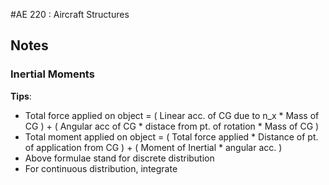 #AE 220 : Aircraft Structures

## Notes

### Inertial Moments

__Tips__:

* Total force applied on object = ( Linear acc. of CG due to n_x * Mass of CG ) + ( Angular acc of CG * distace from pt. of rotation * Mass of CG )
* Total moment applied on object = ( Total force applied * Distance of pt. of application from CG ) + ( Moment of Inertial * angular acc. )
* Above formulae stand for discrete distribution
* For continuous distribution, integrate
